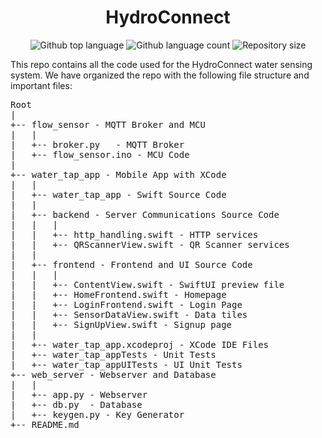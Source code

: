 <h1 align="center">HydroConnect</h1>

<p align="center">
  <img alt="Github top language" src="https://img.shields.io/github/languages/top/YuMe-02/CSE_123A?color=56BEB8">

  <img alt="Github language count" src="https://img.shields.io/github/languages/count/YuMe-02/CSE_123A?color=56BEB8">

  <img alt="Repository size" src="https://img.shields.io/github/repo-size/YuMe-02/CSE_123A?color=56BEB8">
  
</p>


This repo contains all the code used for the HydroConnect water sensing system. We have organized the repo with the following file structure and important files:

<pre>
Root
|
+-- flow_sensor - MQTT Broker and MCU
|   |
|   +-- broker.py   - MQTT Broker
|   +-- flow_sensor.ino - MCU Code
|
+-- water_tap_app - Mobile App with XCode
|   |
|   +-- water_tap_app - Swift Source Code
|   |
|   +-- backend - Server Communications Source Code
|   |   |
|   |   +-- http_handling.swift - HTTP services
|   |   +-- QRScannerView.swift - QR Scanner services
|   |
|   +-- frontend - Frontend and UI Source Code  
|   |   |
|   |   +-- ContentView.swift - SwiftUI preview file
|   |   +-- HomeFrontend.swift - Homepage
|   |   +-- LoginFrontend.swift - Login Page
|   |   +-- SensorDataView.swift - Data tiles
|   |   +-- SignUpView.swift - Signup page
|   |   
|   +-- water_tap_app.xcodeproj - XCode IDE Files
|   +-- water_tap_appTests - Unit Tests
|   +-- water_tap_appUITests - UI Unit Tests
+-- web_server - Webserver and Database
|   |
|   +-- app.py - Webserver
|   +-- db.py  - Database
|   +-- keygen.py - Key Generator
+-- README.md
</pre>